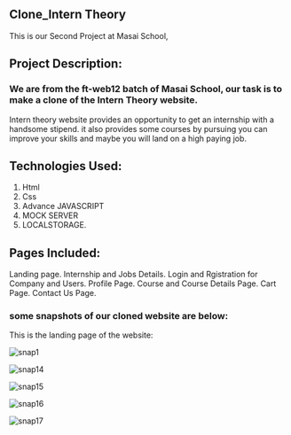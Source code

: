 
## Clone_Intern Theory 

This is our Second Project at Masai School,

## Project Description:

### We are from the ft-web12 batch of Masai School, our task is to make a clone of the Intern Theory website.

Intern theory website provides an opportunity to get an internship with a handsome stipend. it also provides some courses by pursuing you can improve your skills and maybe you will land on a high paying job.

## Technologies Used:
1. Html
2. Css
3. Advance JAVASCRIPT
4. MOCK SERVER 
5. LOCALSTORAGE.



## Pages Included:

Landing page.
Internship and Jobs
Details.
Login and Rgistration for Company and Users.
Profile Page.
Course and Course Details Page.
Cart Page.
Contact Us Page.


### some snapshots of our cloned website are below:

This is the landing page of the website:

![snap1](https://user-images.githubusercontent.com/91534605/141649437-f79799b7-9534-425e-8ae1-6b69fc3bd92c.png)

![snap14](https://user-images.githubusercontent.com/91534605/141649450-09b8ba54-d90b-4711-80b2-89e55a13b8da.png)

![snap15](https://user-images.githubusercontent.com/91534605/141649501-7e68598a-52e4-4120-bdcb-202c5d5f6b7b.png)

![snap16](https://user-images.githubusercontent.com/91534605/141649517-285d786e-d544-4a40-a3b2-60e38f475393.png)

![snap17](https://user-images.githubusercontent.com/91534605/141649524-8079da44-0905-47f6-be87-c42cd24bf0f2.png)

